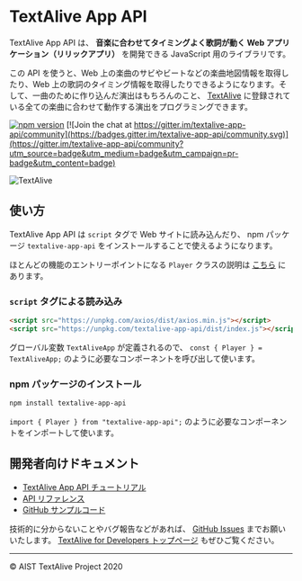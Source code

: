 # TextAlive App API

TextAlive App API は、 **音楽に合わせてタイミングよく歌詞が動く Web アプリケーション（リリックアプリ）** を開発できる JavaScript 用のライブラリです。

この API を使うと、Web 上の楽曲のサビやビートなどの楽曲地図情報を取得したり、Web 上の歌詞のタイミング情報を取得したりできるようになります。そして、一曲のために作り込んだ演出はもちろんのこと、 [TextAlive](https://textalive.jp/) に登録されている全ての楽曲に合わせて動作する演出をプログラミングできます。

[![npm version](https://img.shields.io/npm/v/textalive-app-api)](https://www.npmjs.com/package/textalive-app-api) [![Join the chat at https://gitter.im/textalive-app-api/community](https://badges.gitter.im/textalive-app-api/community.svg)](https://gitter.im/textalive-app-api/community?utm_source=badge&utm_medium=badge&utm_campaign=pr-badge&utm_content=badge)

![TextAlive](https://i.gyazo.com/thumb/1000/5301e6f642d255c5cfff98e049b6d1f3-png.png)

## 使い方

TextAlive App API は `script` タグで Web サイトに読み込んだり、 npm パッケージ `textalive-app-api` をインストールすることで使えるようになります。

ほとんどの機能のエントリーポイントになる `Player` クラスの説明は [こちら](https://developer.textalive.jp/packages/textalive-app-api/classes/player.html) にあります。

### `script` タグによる読み込み

```html
<script src="https://unpkg.com/axios/dist/axios.min.js"></script>
<script src="https://unpkg.com/textalive-app-api/dist/index.js"></script>
```

グローバル変数 `TextAliveApp` が定義されるので、 `const { Player } = TextAliveApp;` のように必要なコンポーネントを呼び出して使います。

### npm パッケージのインストール

```sh
npm install textalive-app-api
```

`import { Player } from "textalive-app-api";` のように必要なコンポーネントをインポートして使います。

## 開発者向けドキュメント

- [TextAlive App API チュートリアル](https://developer.textalive.jp/app)
- [API リファレンス](https://developer.textalive.jp/packages/textalive-app-api)
- [GitHub サンプルコード](https://github.com/TextAliveJp)

技術的に分からないことやバグ報告などがあれば、 [GitHub Issues](https://github.com/TextAliveJp/textalive-app-api/issues) までお願いいたします。
[TextAlive for Developers トップページ](https://developer.textalive.jp) もぜひご覧ください。

---

&copy; AIST TextAlive Project 2020
